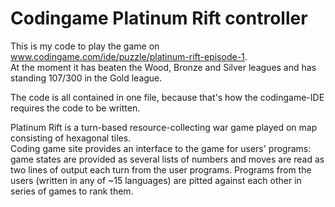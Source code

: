# Codingame Platinum Rift controller

This is my code to play the game on www.codingame.com/ide/puzzle/platinum-rift-episode-1.  
At the moment it has beaten the Wood, Bronze and Silver leagues and has standing 107/300 in the Gold league.

The code is all contained in one file, because that's how the codingame-IDE requires the code to be written.

Platinum Rift is a turn-based resource-collecting war game played on map consisting of hexagonal tiles.  
Coding game site provides an interface to the game for users' programs: game states are provided as several lists of numbers and moves are read as two lines of output each turn from the user programs. Programs from the users (written in any of \~15 languages) are pitted against each other in series of games to rank them.
